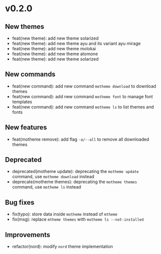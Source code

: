 # v0.2.0

## New themes

- feat(new theme): add new theme solarized
- feat(new theme): add new theme ayu and its variant ayu mirage
- feat(new theme): add new theme molokai
- feat(new theme): add new theme atomone
- feat(new theme): add new theme solarized

## New commands

- feat(new command): add new command `motheme download` to download themes
- feat(new command): add new command `motheme font` to manage font templates
- feat(new command): add new command `motheme ls` to list themes and fonts

## New features

- feat(motheme remove): add flag `-a/--all` to remove all downloaded themes

## Deprecated

- deprecated(motheme update): deprecating the `motheme update` command, use
  `motheme download` instead
- deprecate(motheme themes): deprecating the `motheme themes` command, use `motheme ls`
  instead

## Bug fixes

- fix(typo): store data inside `motheme` instead of `mtheme`
- fix(msg): replace `mtheme themes` with `motheme ls --not-installed`

## Improvements

- refactor(nord): modify `nord` theme implementation
